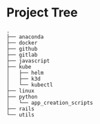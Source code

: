 # Project Tree

    .
    ├── anaconda
    ├── docker
    ├── github
    ├── gitlab
    ├── javascript
    ├── kube
    │   ├── helm
    │   ├── k3d
    │   └── kubectl
    ├── linux
    ├── python
    │   └── app_creation_scripts
    ├── rails
    └── utils
